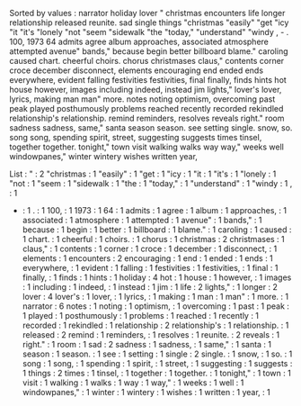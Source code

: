 Sorted by values :
narrator holiday lover " christmas encounters life longer relationship released reunite. sad single things "christmas "easily" "get "icy "it "it's "lonely "not "seem "sidewalk "the "today," "understand" "windy , - . 100, 1973 64 admits agree album approaches, associated atmosphere attempted avenue" bands," because begin better billboard blame." caroling caused chart. cheerful choirs. chorus christmases claus," contents corner croce december disconnect, elements encouraging end ended ends everywhere, evident falling festivities festivities, final finally, finds hints hot house however, images including indeed, instead jim lights," lover's lover, lyrics, making man man" more. notes noting optimism, overcoming past peak played posthumously problems reached recently recorded rekindled relationship's relationship. remind reminders, resolves reveals right." room sadness sadness, same," santa season season. see setting single. snow, so. song song, spending spirit, street, suggesting suggests times tinsel, together together. tonight," town visit walking walks way way," weeks well windowpanes," winter wintery wishes written year, 

List :
" : 2
"christmas : 1
"easily" : 1
"get : 1
"icy : 1
"it : 1
"it's : 1
"lonely : 1
"not : 1
"seem : 1
"sidewalk : 1
"the : 1
"today," : 1
"understand" : 1
"windy : 1
, : 1
- : 1
. : 1
100, : 1
1973 : 1
64 : 1
admits : 1
agree : 1
album : 1
approaches, : 1
associated : 1
atmosphere : 1
attempted : 1
avenue" : 1
bands," : 1
because : 1
begin : 1
better : 1
billboard : 1
blame." : 1
caroling : 1
caused : 1
chart. : 1
cheerful : 1
choirs. : 1
chorus : 1
christmas : 2
christmases : 1
claus," : 1
contents : 1
corner : 1
croce : 1
december : 1
disconnect, : 1
elements : 1
encounters : 2
encouraging : 1
end : 1
ended : 1
ends : 1
everywhere, : 1
evident : 1
falling : 1
festivities : 1
festivities, : 1
final : 1
finally, : 1
finds : 1
hints : 1
holiday : 4
hot : 1
house : 1
however, : 1
images : 1
including : 1
indeed, : 1
instead : 1
jim : 1
life : 2
lights," : 1
longer : 2
lover : 4
lover's : 1
lover, : 1
lyrics, : 1
making : 1
man : 1
man" : 1
more. : 1
narrator : 6
notes : 1
noting : 1
optimism, : 1
overcoming : 1
past : 1
peak : 1
played : 1
posthumously : 1
problems : 1
reached : 1
recently : 1
recorded : 1
rekindled : 1
relationship : 2
relationship's : 1
relationship. : 1
released : 2
remind : 1
reminders, : 1
resolves : 1
reunite. : 2
reveals : 1
right." : 1
room : 1
sad : 2
sadness : 1
sadness, : 1
same," : 1
santa : 1
season : 1
season. : 1
see : 1
setting : 1
single : 2
single. : 1
snow, : 1
so. : 1
song : 1
song, : 1
spending : 1
spirit, : 1
street, : 1
suggesting : 1
suggests : 1
things : 2
times : 1
tinsel, : 1
together : 1
together. : 1
tonight," : 1
town : 1
visit : 1
walking : 1
walks : 1
way : 1
way," : 1
weeks : 1
well : 1
windowpanes," : 1
winter : 1
wintery : 1
wishes : 1
written : 1
year, : 1
